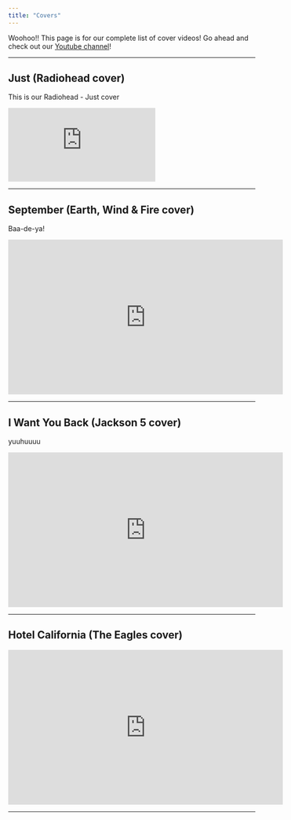 ```yaml
---
title: "Covers"
---
```


Woohoo!! This page is for our complete list of cover videos! Go ahead and check out our [<i class="fas youtube"></i> Youtube channel](https://www.youtube.com/channel/UCVv2tjQfxxPJozp8G4EpGVA)!

---

## Just (Radiohead cover)

This is our Radiohead - Just cover

<iframe width="300" height="150" src="https://www.youtube.com/embed/PdjFZRTW27o" frameborder="0" allow="accelerometer; autoplay; clipboard-write; encrypted-media; gyroscope; picture-in-picture" allowfullscreen></iframe>

---

## September (Earth, Wind & Fire cover)

Baa-de-ya!

<iframe width="560" height="315" src="https://www.youtube.com/embed/f_p5L5QMDu4" frameborder="0" allow="accelerometer; autoplay; clipboard-write; encrypted-media; gyroscope; picture-in-picture" allowfullscreen></iframe>

---

## I Want You Back (Jackson 5 cover)

yuuhuuuu

<iframe width="560" height="315" src="https://www.youtube.com/embed/K5UkBlE5zZg" frameborder="0" allow="accelerometer; autoplay; clipboard-write; encrypted-media; gyroscope; picture-in-picture" allowfullscreen></iframe>

---

## Hotel California (The Eagles cover)

<iframe width="560" height="315" src="https://www.youtube.com/embed/YkNCv_oexX8" frameborder="0" allow="accelerometer; autoplay; clipboard-write; encrypted-media; gyroscope; picture-in-picture" allowfullscreen></iframe>

---
